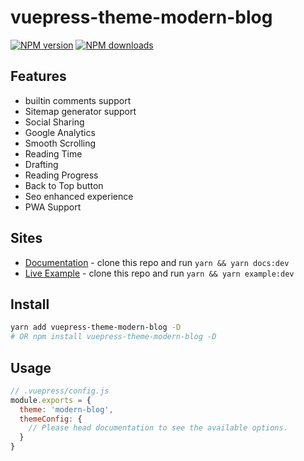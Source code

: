# vuepress-theme-modern-blog

[![NPM version](https://badgen.net/npm/v/vuepress-theme-modern-blog)](https://npmjs.com/package/vuepress-theme-modern-blog) [![NPM downloads](https://badgen.net/npm/dt/vuepress-theme-modern-blog)](https://npmjs.com/package/vuepress-theme-modern-blog)

## Features

- builtin comments support
- Sitemap generator support
- Social Sharing
- Google Analytics
- Smooth Scrolling
- Reading Time
- Drafting
- Reading Progress
- Back to Top button
- Seo enhanced experience
- PWA Support


## Sites

- [Documentation](https://vp-modern-docs.z3by.com) - clone this repo and run `yarn && yarn docs:dev`
- [Live Example](https://vp-modern.z3by.com/) - clone this repo and run `yarn && yarn example:dev`


## Install

```bash
yarn add vuepress-theme-modern-blog -D
# OR npm install vuepress-theme-modern-blog -D
```

## Usage

```js
// .vuepress/config.js
module.exports = {
  theme: 'modern-blog',
  themeConfig: {
    // Please head documentation to see the available options.
  }
}
```

